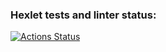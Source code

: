 ### Hexlet tests and linter status:
[![Actions Status](https://github.com/borispinus/js-algorithms-trees-project-lvl1/workflows/hexlet-check/badge.svg)](https://github.com/borispinus/js-algorithms-trees-project-lvl1/actions)